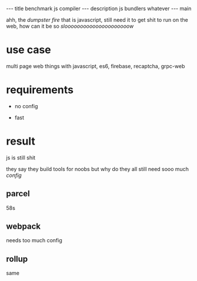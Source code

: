 --- title
benchmark js compiler
--- description
js bundlers whatever
--- main


ahh,
the _dumpster fire_ that is javascript,
still need it to get shit to run on the web,
how can it be so _slooooooooooooooooooooow_

# use case

multi page web things with javascript,
es6, firebase, recaptcha, grpc-web

# requirements

- no config

- fast

# result

js is still shit

they say they build tools for noobs but why do they all still need sooo much _config_

## parcel

58s

## webpack

needs too much config

## rollup

same
